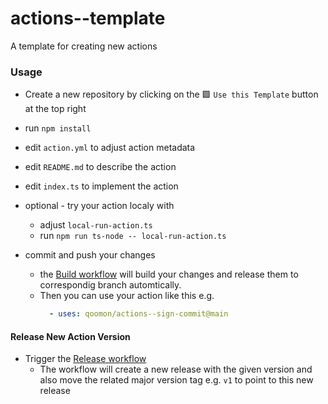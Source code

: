 # actions--template
A template for creating new actions

### Usage
- Create a new repository by clicking on the 🟩 `Use this Template` button at the top right

- run `npm install`
- edit `action.yml` to adjust action metadata
- edit `README.md` to describe the action
- edit `index.ts` to implement the action
- optional - try your action localy with
  - adjust `local-run-action.ts`
  - run `npm run ts-node -- local-run-action.ts`
- commit and push your changes
  - the [Build workflow](../../actions/workflows/build.yaml) will build your changes and release them to correspondig branch automtically.
  - Then you can use your action like this e.g.
    ```yaml
      - uses: qoomon/actions--sign-commit@main
    ```
    
#### Release New Action Version
- Trigger the [Release workflow](../../actions/workflows/release.yaml)
  - The workflow will create a new release with the given version and also move the related major version tag e.g. `v1` to point to this new release
